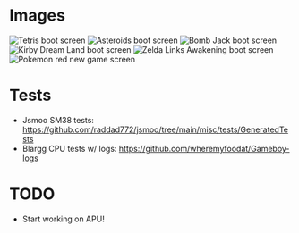 # Images

![Tetris boot screen](https://github.com/ysawyers/emufun/blob/main/gb/imgs/tetris-boot-screen.png "Tetris")
![Asteroids boot screen](https://github.com/ysawyers/emufun/blob/main/gb/imgs/asteroids-boot-screen.png "Asteroids")
![Bomb Jack boot screen](https://github.com/ysawyers/emufun/blob/main/gb/imgs/bombjack-boot-screen.png "Bomb Jack")
![Kirby Dream Land boot screen](https://github.com/ysawyers/emufun/blob/main/gb/imgs/kirby-boot-screen.png "Kirby Dream Land")
![Zelda Links Awakening boot screen](https://github.com/ysawyers/emufun/blob/main/gb/imgs/zelda-boot-screen.png "Zelda Links Awakening")
![Pokemon red new game screen](https://github.com/ysawyers/emufun/blob/main/gb/imgs/pokemon-red-intro-screen.png "Pokemon red")

# Tests

- Jsmoo SM38 tests: https://github.com/raddad772/jsmoo/tree/main/misc/tests/GeneratedTests
- Blargg CPU tests w/ logs: https://github.com/wheremyfoodat/Gameboy-logs

# TODO

- Start working on APU!
